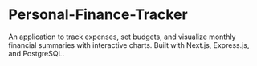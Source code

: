 # Personal-Finance-Tracker
An application to track expenses, set budgets, and visualize monthly financial summaries with interactive charts. Built with Next.js, Express.js, and PostgreSQL.
